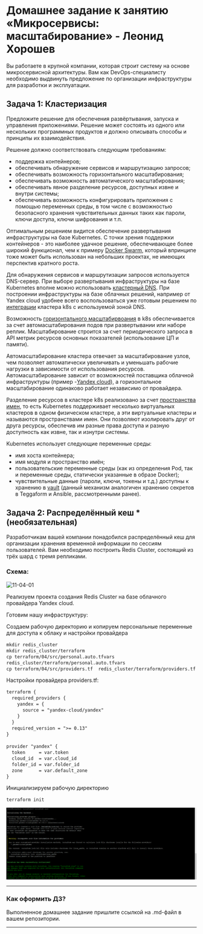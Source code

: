 
# Домашнее задание к занятию «Микросервисы: масштабирование» - Леонид Хорошев

Вы работаете в крупной компании, которая строит систему на основе микросервисной архитектуры.
Вам как DevOps-специалисту необходимо выдвинуть предложение по организации инфраструктуры для разработки и эксплуатации.

## Задача 1: Кластеризация

Предложите решение для обеспечения развёртывания, запуска и управления приложениями.
Решение может состоять из одного или нескольких программных продуктов и должно описывать способы и принципы их взаимодействия.

Решение должно соответствовать следующим требованиям:
- поддержка контейнеров;
- обеспечивать обнаружение сервисов и маршрутизацию запросов;
- обеспечивать возможность горизонтального масштабирования;
- обеспечивать возможность автоматического масштабирования;
- обеспечивать явное разделение ресурсов, доступных извне и внутри системы;
- обеспечивать возможность конфигурировать приложения с помощью переменных среды, в том числе с возможностью безопасного хранения чувствительных данных таких как пароли, ключи доступа, ключи шифрования и т.п.

Оптимальным решением видится обеспечение развертывания инфраструктуры на базе Kubernetes. С точки зрения поддержки контейнеров - это наиболее удачное решение, обеспечивающее более широкий функционал, чем к примеру [Docker Swarm](https://habr.com/ru/companies/selectel/articles/672666/), который впринципе тоже может быть использован на небольших проектах, не имеющих перспектив кратного роста. 

Для обнаружения сервисов и маршрутизации запросов используется DNS-сервер. При выборе развертывания инфраструктуры на базе Kubernetes вполне можно использовать [кластерный DNS](https://kubernetes.io/docs/concepts/services-networking/dns-pod-service/). При построении инфраструктуры на базе облачных решений, например от Yandex cloud удобнее всего воспользоваться уже готовым решением по [интеграции](https://yandex.cloud/ru/docs/managed-kubernetes/tutorials/custom-dns) кластера k8s c используемой зоной DNS.

Возможность [горизонтального масштабирвоания](https://kubernetes.io/docs/tasks/run-application/horizontal-pod-autoscale/) в k8s обеспечивается за счет автомасштабирования подов при развертывании или наборе реплик. Масштабирование строится за счет периодического запроса в API метрик ресурсов основных показателей (использование ЦП и памяти).

Автомасштабирование кластера отвечает за масштабирование узлов, чем позволяет автоматически увеличивать и уменьшать рабочие нагрузки в зависимости от использования ресурсов. Автомасштабирование зависит от возможностей поставщика облачной инфраструктуры (пример -[Yandex cloud](https://yandex.cloud/ru/docs/managed-kubernetes/operations/autoscale#ca)), а горизонтальное масштабирование одинаково работает независимо от провайдера.

Разделение ресурсов в кластере k8s реализовано за счет [пространства имен](https://kubernetes.io/ru/docs/concepts/overview/working-with-objects/namespaces/), то есть Kubernetes поддерживает несколько виртуальных кластеров в одном физическом кластере, а эти виртуальные кластеры и называются пространствами имен. Они позволяют изолировать друг от друга ресурсы, обеспечив им разные права доступа и разную доступность как извне, так и изнутри системы.

Kubernetes использует следующие переменные среды:
- имя хоста контейнера;
- имя модуля и пространство имён;
- пользовательские переменные среды (как из определения Pod, так и переменные среды, статически указанные в образе Docker);
- чувствительные данные (пароли, ключи, токены и т.д.) доступны к хранению в [vault](https://habr.com/ru/companies/rshb/articles/759816/) (данный механизм аналогичен хранению секретов в Teggaform и Ansible, рассмотренными ранее).


## Задача 2: Распределённый кеш * (необязательная)

Разработчикам вашей компании понадобился распределённый кеш для организации хранения временной информации по сессиям пользователей.
Вам необходимо построить Redis Cluster, состоящий из трёх шард с тремя репликами.

### Схема:

![11-04-01](https://user-images.githubusercontent.com/1122523/114282923-9b16f900-9a4f-11eb-80aa-61ed09725760.png)

Реализуем проекта создания Redis Cluster на базе облачного провайдера Yandex cloud.

Готовим нашу инфраструктуру:

Создаем рабочую директорию и копируем персональные переменные для доступа к облаку и настройки провайдера

```
mkdir redis_cluster
mkdir redis_cluster/terraform
cp terraform/04/src/personal.auto.tfvars  redis_cluster/terraform/personal.auto.tfvars
cp terraform/04/src/providers.tf  redis_cluster/terraform/providers.tf
```

Настройки провайдера providers.tf:
```
terraform {
  required_providers {
    yandex = {
      source = "yandex-cloud/yandex"
    }
  }
  required_version = ">= 0.13"
}

provider "yandex" {
  token     = var.token
  cloud_id  = var.cloud_id
  folder_id = var.folder_id
  zone      = var.default_zone
}
```

Инициализируем рабочую директорию
```
terraform init
```
![Alt_text](https://github.com/LeonidKhoroshev/micros-homeworks/blob/main/11-microservices-02-principles/screenshots/micros11.png)



---

### Как оформить ДЗ?

Выполненное домашнее задание пришлите ссылкой на .md-файл в вашем репозитории.

---
